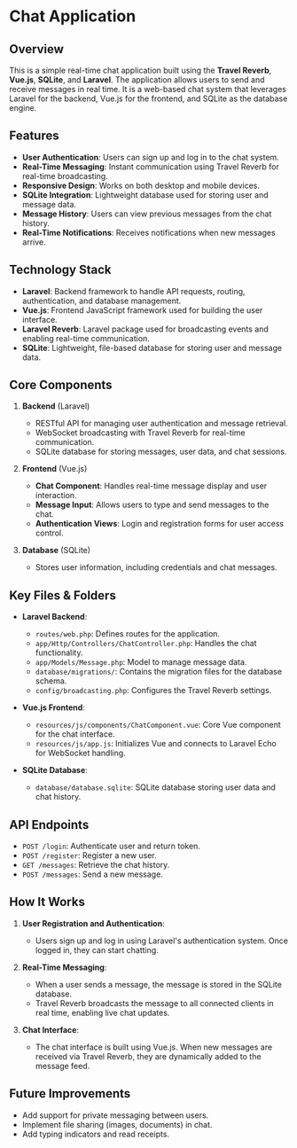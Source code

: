 Chat Application
================

Overview
--------

This is a simple real-time chat application built using the **Travel Reverb**, **Vue.js**, **SQLite**, and **Laravel**. The application allows users to send and receive messages in real time. It is a web-based chat system that leverages Laravel for the backend, Vue.js for the frontend, and SQLite as the database engine.

Features
--------

-   **User Authentication**: Users can sign up and log in to the chat system.
-   **Real-Time Messaging**: Instant communication using Travel Reverb for real-time broadcasting.
-   **Responsive Design**: Works on both desktop and mobile devices.
-   **SQLite Integration**: Lightweight database used for storing user and message data.
-   **Message History**: Users can view previous messages from the chat history.
-   **Real-Time Notifications**: Receives notifications when new messages arrive.

Technology Stack
----------------

-   **Laravel**: Backend framework to handle API requests, routing, authentication, and database management.
-   **Vue.js**: Frontend JavaScript framework used for building the user interface.
-   **Laravel Reverb**: Laravel package used for broadcasting events and enabling real-time communication.
-   **SQLite**: Lightweight, file-based database for storing user and message data.

Core Components
---------------

1.  **Backend** (Laravel)

    -   RESTful API for managing user authentication and message retrieval.
    -   WebSocket broadcasting with Travel Reverb for real-time communication.
    -   SQLite database for storing messages, user data, and chat sessions.
2.  **Frontend** (Vue.js)

    -   **Chat Component**: Handles real-time message display and user interaction.
    -   **Message Input**: Allows users to type and send messages to the chat.
    -   **Authentication Views**: Login and registration forms for user access control.
3.  **Database** (SQLite)

    -   Stores user information, including credentials and chat messages.

Key Files & Folders
-------------------

-   **Laravel Backend**:

    -   `routes/web.php`: Defines routes for the application.
    -   `app/Http/Controllers/ChatController.php`: Handles the chat functionality.
    -   `app/Models/Message.php`: Model to manage message data.
    -   `database/migrations/`: Contains the migration files for the database schema.
    -   `config/broadcasting.php`: Configures the Travel Reverb settings.
-   **Vue.js Frontend**:

    -   `resources/js/components/ChatComponent.vue`: Core Vue component for the chat interface.
    -   `resources/js/app.js`: Initializes Vue and connects to Laravel Echo for WebSocket handling.
-   **SQLite Database**:

    -   `database/database.sqlite`: SQLite database storing user data and chat history.

API Endpoints
-------------

-   `POST /login`: Authenticate user and return token.
-   `POST /register`: Register a new user.
-   `GET /messages`: Retrieve the chat history.
-   `POST /messages`: Send a new message.

How It Works
------------

1.  **User Registration and Authentication**:

    -   Users sign up and log in using Laravel's authentication system. Once logged in, they can start chatting.
2.  **Real-Time Messaging**:

    -   When a user sends a message, the message is stored in the SQLite database.
    -   Travel Reverb broadcasts the message to all connected clients in real time, enabling live chat updates.
3.  **Chat Interface**:

    -   The chat interface is built using Vue.js. When new messages are received via Travel Reverb, they are dynamically added to the message feed.

Future Improvements
-------------------

-   Add support for private messaging between users.
-   Implement file sharing (images, documents) in chat.
-   Add typing indicators and read receipts.